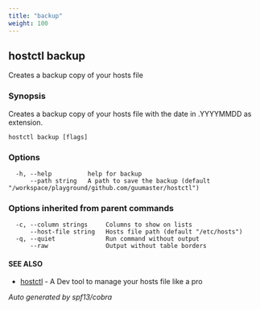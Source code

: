 ```yaml
---
title: "backup"
weight: 100
---
```


## hostctl backup

Creates a backup copy of your hosts file

### Synopsis


Creates a backup copy of your hosts file with the date in .YYYYMMDD
as extension.


```
hostctl backup [flags]
```

### Options

```
  -h, --help          help for backup
      --path string   A path to save the backup (default "/workspace/playground/github.com/guumaster/hostctl")
```

### Options inherited from parent commands

```
  -c, --column strings     Columns to show on lists
      --host-file string   Hosts file path (default "/etc/hosts")
  -q, --quiet              Run command without output
      --raw                Output without table borders
```

#### SEE ALSO

* [hostctl](/docs/cli-usage/hostctl)	 - A Dev tool to manage your hosts file like a pro

*Auto generated by spf13/cobra*

